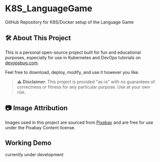 # K8S_LanguageGame
GitHub Repository for K8S/Docker setup of the Language Game

## 🛠️ About This Project

This is a personal open-source project built for fun and educational purposes, especially for use in Kubernetes and DevOps tutorials on [devopsbug.com](https://devopsbug.com).

Feel free to download, deploy, modify, and use it however you like.

> ⚠️ **Disclaimer**: This project is provided "as-is" with no guarantees of correctness or fitness for any particular purpose. Use at your own risk.



## 📷 Image Attribution

Images used in this project are sourced from [Pixabay](https://pixabay.com/) and are free for use under the Pixabay Content license.


## Working Demo

currently under development

